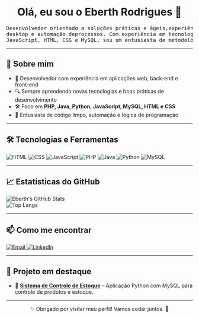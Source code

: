 <!-- README PROFISSIONAL DE PERFIL GITHUB -->

<h1 align="center">Olá, eu sou o Eberth Rodrigues 👋</h1>

<pre align="center">
Desenvolvedor orientado a soluções práticas e ágeis,experiência em desenvolvimento web, 
desktop e automação deprocessos. Com experiência em tecnologias como PHP, Java, Python, 
JavaScript, HTML, CSS e MySQL, sou um entusiasta de metodologias ágeis.
</pre>


---

## 🚀 Sobre mim

- 💼 Desenvolvedor com experiência em aplicações web, back-end e front-end
- 🔍 Sempre aprendendo novas tecnologias e boas práticas de desenvolvimento
- 🛠️ Foco em **PHP, Java, Python, JavaScript, MySQL, HTML e CSS**
- 🧠 Entusiasta de código limpo, automação e lógica de programação

---

## 🛠️ Tecnologias e Ferramentas

<div align="left">

![HTML](https://img.shields.io/badge/HTML5-E34F26?style=for-the-badge&logo=html5&logoColor=white)
![CSS](https://img.shields.io/badge/CSS-1572B6?style=for-the-badge&logo=css3&logoColor=white)
![JavaScript](https://img.shields.io/badge/JavaScript-F7DF1E?style=for-the-badge&logo=javascript&logoColor=black)
![PHP](https://img.shields.io/badge/PHP-777BB4?style=for-the-badge&logo=php&logoColor=white)
![Java](https://img.shields.io/badge/Java-007396?style=for-the-badge&logo=java&logoColor=white)
![Python](https://img.shields.io/badge/Python-3776AB?style=for-the-badge&logo=python&logoColor=white)
![MySQL](https://img.shields.io/badge/MySQL-4479A1?style=for-the-badge&logo=mysql&logoColor=white)

</div>

---

## 📈 Estatísticas do GitHub

<div align="left">

![Eberth's GitHub Stats](https://github-readme-stats.vercel.app/api?username=EberthRodrigues&show_icons=true&theme=tokyonight&hide_border=true)
<br />
![Top Langs](https://github-readme-stats.vercel.app/api/top-langs/?username=EberthRodrigues&layout=compact&theme=tokyonight&hide_border=true)

</div>

---

## 📫 Como me encontrar

<p>
  <a href="mailto:seuemail@gmail.com">
    <img alt="Email" src="https://img.shields.io/badge/Email-D14836?style=for-the-badge&logo=gmail&logoColor=white" />
  </a>
  <a href="https://www.linkedin.com/in/seuusuario/">
    <img alt="LinkedIn" src="https://img.shields.io/badge/LinkedIn-0077B5?style=for-the-badge&logo=linkedin&logoColor=white" />
  </a>
</p>

---

## 🌟 Projeto em destaque

- 🔧 **[Sistema de Controle de Estoque](https://github.com/Caioairesd/Projeto-tbit-manager-estoque.git)** – Aplicação Python com MySQL para controle de produtos e estoque.

---

<p align="center">✨ Obrigado por visitar meu perfil! Vamos codar juntos. 🚀</p>
